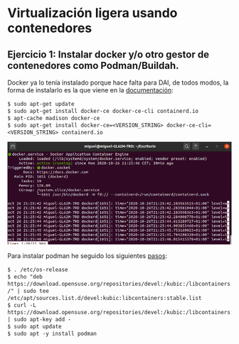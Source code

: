 # Virtualización ligera usando contenedores

## Ejercicio 1: Instalar docker y/o otro gestor de contenedores como Podman/Buildah.

Docker ya lo tenía instalado porque hace falta para DAI, de todos modos, la forma de instalarlo es la que viene en la [documentación](https://docs.docker.com/engine/install/ubuntu/):
~~~
$ sudo apt-get update
$ sudo apt-get install docker-ce docker-ce-cli containerd.io
$ apt-cache madison docker-ce
$ sudo apt-get install docker-ce=<VERSION_STRING> docker-ce-cli=<VERSION_STRING> containerd.io
~~~ 

![](docker.png)

Para instalar podman he seguido los siguientes [pasos](https://computingforgeeks.com/how-to-install-podman-on-ubuntu/):
~~~
$ . /etc/os-release
$ echo "deb https://download.opensuse.org/repositories/devel:/kubic:/libcontainers:/stable/xUbuntu_${VERSION_ID}/ /" | sudo tee /etc/apt/sources.list.d/devel:kubic:libcontainers:stable.list
$ curl -L https://download.opensuse.org/repositories/devel:/kubic:/libcontainers:/stable/xUbuntu_${VERSION_ID}/Release.key | sudo apt-key add -
$ sudo apt update
$ sudo apt -y install podman
~~~

